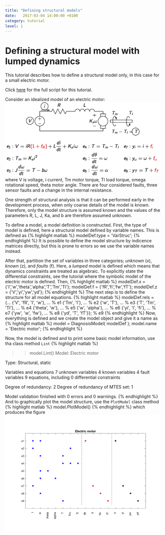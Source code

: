 ```yaml
---
title: "Defining structural models"
date:   2017-03-04 14:00:00 +0100
category: tutorial
level: 1
---
```

# Defining a structural model with lumped dynamics
This tutorial describes how to define a structural model only, in this case for a small electric motor.

Click [here][em_tut_m] for the full script for this tutorial.

Consider an idealized model of an electric motor:
![Electric machine model][EMmodel]
where V is voltage, i current, Tm motor torque,
Tl load torque, omega rotational speed, theta motor angle.
There are four considered faults, three sensor faults and a change in the internal resistance.

One strength of structural analysis is that it can be performed early in the development process, when only coarse details of the model is known. Therefore, only the model structure is assumed known and the values of the parameters R, L, J, Ka, and b are therefore assumed unknown.

To define a model, a model definition is constructed. First,
the type of model is defined, here a structural model defined
by variable names. This is defined as
{% highlight matlab %}
modelDef.type = 'VarStruc';
{% endhighlight %}
It is possible to define the model structure by indicence matrices directly, but this is prone to errors so we use the variable names instead.

After that, partition the set of variables in three categories; _unknown_ (x), _known_ (z), and _faults_ (f). Here, a _lumped_ model is defined which means that dynamics constraints are treated as algebraic. To explicitly state the differential constraints, see the tutorial where the symbolic model of the electric motor is defined. Then,
{% highlight matlab %}
modelDef.x = {'I','w','theta','alpha','T','Tm','Tl'};
modelDef.f = {'fR','fi','fw','fT'};
modelDef.z = {'V','yi','yw','yd'};
{% endhighlight %}
The next step is to define the structure for all model equations.
{% highlight matlab %}
modelDef.rels = {...
  {'V', 'fR', 'I', 'w'}, ... % e1
  {'Tm', 'I'}, ...           % e2
  {'w', 'T'}, ...            % e3
  {'T', 'Tm', 'Tl'}, ...     % e4
  {'theta', 'w'}, ...        % e5
  {'w', 'alpha'}, ...        % e6
  {'yi', 'I', 'fi'}, ...     % e7
  {'yw', 'w', 'fw'}, ...     % e8
  {'yd', 'T', 'fT'}};        % e9
{% endhighlight %}
Now, everything is defined and we create the model object and give it a name as
{% highlight matlab %}
model = DiagnosisModel( modelDef );
model.name = 'Electric motor';
{% endhighlight %}

Now, the model is defined and to print some basic model
information, use tha class method `Lint`
{% highlight matlab %}
>> model.Lint()
Model: Electric motor

  Type: Structural, static

  Variables and equations
    7 unknown variables
    4 known variables
    4 fault variables
    9 equations, including 0 differential constraints

  Degree of redundancy: 2
  Degree of redundancy of MTES set: 1

  Model validation finished with 0 errors and 0 warnings.
{% endhighlight %}
And to graphically plot the model structure, use the `PlotModel` class method
{% highlight matlab %}
model.PlotModel()
{% endhighlight %}
which produces the figure
![Electric motor model structure][EMstruc]

[EMmodel]: /assets/tutorials/EM_model.png
[EMstruc]: /assets/tutorials/EM_lump_structure.png
[em_tut_m]: /assets/tutorials/em_structure.m
